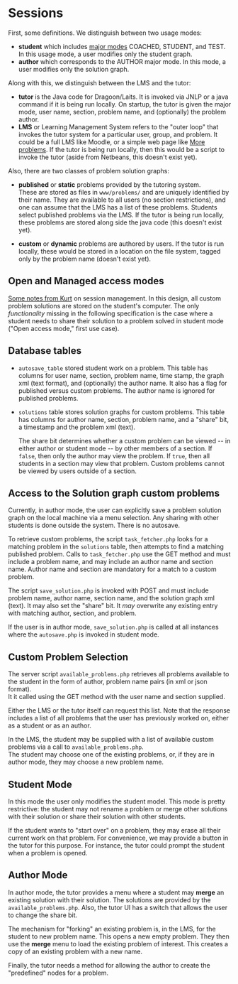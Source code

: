 # Sessions #

First, some definitions.  We distinguish between two usage modes:

* __student__ which includes [major modes](major-modes.md) COACHED, STUDENT, and TEST.
In this usage mode, a user modifies only the student graph.
* __author__ which corresponds to the AUTHOR major mode.  In this mode,
a user modifies only the solution graph.

Along with this, we distinguish between the LMS and the tutor:

* __tutor__ is the Java code for Dragoon/Laits.  It is invoked
via JNLP or a java command if it is being run locally.  On startup, 
the tutor is given the major mode, user name, section, problem
name, and (optionally) the problem author. 
*  __LMS__ or Learning Management System refers to the "outer loop" that
invokes the tutor system for a particular user, group, and problem. 
It could be a full LMS like Moodle, or a simple web page like 
[More problems](http://dragoon.asu.edu/demo/public-login.html).
If the tutor is being run locally, then this would be a script to invoke
the tutor (aside from Netbeans, this doesn't exist yet).

Also, there are two classes of problem solution graphs:

* __published__ or __static__ problems provided by the tutoring system.  
These are stored as files in `www/problems/` and are uniquely identified by
their name.  They are available to all users
(no section restrictions), and one can assume that the LMS has a list of
these problems.  Students select published problems via the LMS. 
If the tutor is being run locally, these problems are 
stored along side the java code (this doesn't exist yet).

* __custom__ or __dynamic__ problems are authored
by users.  If the tutor is run locally, these would be stored
in a location on the file system, tagged only by the problem name (doesn't
exist yet).

## Open and Managed access modes ##

[Some notes from Kurt](Dragoon_model_storage_use_cases_13_08_12.docx) on 
session management.  In this design, all custom problem solutions
are stored on the student's computer.  The only *functionality* missing
in the following specification is the case where a student needs to share their 
solution to a problem solved in student mode ("Open access mode," first use case).

## Database tables ##

* `autosave_table` stored student work on a problem.  This table
has columns for user name, section, problem name, time stamp, the graph xml
(text format), and (optionally) the author name.  It also has a flag for
published versus custom problems.  The author name is ignored for published
problems.

* `solutions` table stores solution graphs for custom problems.
This table has columns for author name, section, problem name, and a "share" bit,
a timestamp and the problem xml (text). 

    The share bit determines whether a custom problem can be viewed --
in either author or student mode -- by other members of a section. 
If `false`, then only the author may view the problem.  If `true`, then
all students in a section may view that problem.  Custom problems cannot
be viewed by users outside of a section.

## Access to the Solution graph custom problems ##

Currently, in author mode, the user can explicitly save a problem solution graph
on the local machine via a menu selection.  Any sharing with other students
is done outside the system.  There is no autosave.

To retrieve custom problems, the script `task_fetcher.php`
looks for a matching problem in the `solutions` table, then attempts
to find a matching published problem. 
Calls to `task_fetcher.php` use the GET method and must include a problem name, and may
include an author name and section name.  Author name and section are
mandatory for a match to a custom problem.

The script `save_solution.php` is invoked with POST and must include problem name,
author name, section name, and the solution graph xml (text).  It may also
set the "share" bit.  It *may* overwrite any existing entry with matching author,
section, and problem.

If the user is in author mode, `save_solution.php` is called at all instances
where the `autosave.php` is invoked in student mode.

## Custom Problem Selection ##

The server script `available_problems.php` retrieves all problems available
to the student in the form of author, problem name pairs (in xml or json format).  
It it called using the GET method with the user name and section supplied.

Either the LMS or the tutor itself can request this list.
Note that the response includes a list of all problems that the
user has previously worked on, either as a student or as an author.

In the LMS, the student may be supplied with a list of 
available custom problems via a call to `available_problems.php`.  
The student may choose one of
the existing problems, or, if they are in author mode, they
may choose a new problem name.

## Student Mode ##

In this mode the user only modifies the student model.   This mode
is pretty restrictive: the student may not rename a problem or merge other
solutions with their solution or share their solution with other students.

If the student wants to "start over" on a problem, they may erase
all their current work on that problem.  For convenience, we may provide
a button in the tutor for this purpose.  For instance, the tutor could prompt
the student when a problem is opened.

## Author Mode ##

In author mode, the tutor provides a menu where a student may
**merge** an existing solution with their solution.  The solutions
are provided by the `available_problems.php`.  Also, the tutor UI
has a switch that allows the user to change the share bit.

The mechanism for "forking" an existing problem is, in the LMS, for the student
to new problem name.  This opens a new empty problem.  They then use the **merge**
menu to load the existing problem of interest.  This creates a copy of
an existing problem with a new name.

Finally, the tutor needs a method for allowing the author to
create the "predefined" nodes for a problem.





